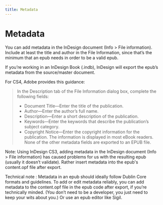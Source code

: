 ```yaml
---
title: Metadata
---
```


# Metadata

You can add metadata in the InDesign document (Info > File information). Include at least the title and author in the File Information, since that’s the minimum that an epub needs in order to be a valid epub.

If you’re working in an InDesign Book (.indb), InDesign will export the epub’s metadata from the source/master document.

For CS4, Adobe provides this guidance:

> In the Description tab of the File Information dialog box, complete the following fields:
>
> *	Document Title—Enter the title of the publication.
> *	Author—Enter the author’s full name.
> *	Description—Enter a short description of the publication.
> *	Keywords—Enter the keywords that describe the publication’s subject category.
> *	Copyright Notice—Enter the copyright information for the publication. The information is displayed in most eBook readers. None of the other metadata fields are exported to an EPUB file.

Note: Using InDesign CS3, adding metadata in the InDesign document (Info > File information) has caused problems for us with the resulting epub (usually it doesn’t validate). Rather insert metadata into the epub's content.opf file after export.

Technical note
:	Metadata in an epub should ideally follow Dublin Core formats and guidelines. To add or edit metadata reliably, you can add metadata to the content.opf file in the epub code after export, if you’re technically minded. (You don’t need to be a developer, you just need to keep your wits about you.) Or use an epub editor like Sigil.
